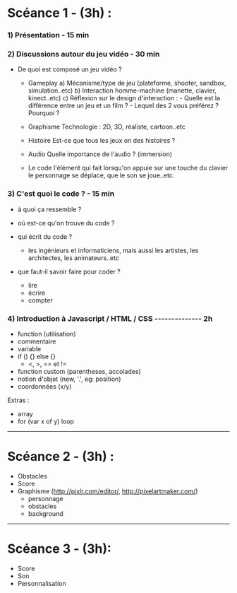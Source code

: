 # Scéance 1 - (3h) :

### 1) Présentation - 15 min

### 2) Discussions autour du jeu vidéo - 30 min

- De quoi est composé un jeu vidéo ?

  * Gameplay
      a) Mécanisme/type de jeu (plateforme, shooter, sandbox, simulation..etc)
      b) Interaction homme-machine (manette, clavier, kinect..etc)
      c) Réflexion sur le design d'interaction :
        - Quelle est la différence entre un jeu et un film ?
        - Lequel des 2 vous préférez ? Pourquoi ?

  * Graphisme
      Technologie : 2D, 3D, réaliste, cartoon..etc

  * Histoire
      Est-ce que tous les jeux on des histoires ?

  * Audio
      Quelle importance de l'audio ? (immersion)

  * Le code
      l'élément qui fait lorsqu'on appuie sur une touche du clavier
      le personnage se déplace, que le son se joue..etc.


### 3) C'est quoi le code ? - 15 min

  * à quoi ça ressemble ?

  * où est-ce qu'on trouve du code ?

  * qui écrit du code ?
    - les ingénieurs et informaticiens, mais aussi les artistes, les architectes, les animateurs..etc

  * que faut-il savoir faire pour coder ?
    - lire
    - écrire
    - compter


### 4) Introduction à Javascript / HTML / CSS -------------- 2h

- function (utilisation)
- commentaire
- variable
- if () {} else {}
  * <, >, == et !=
- function custom (parentheses, accolades)
- notion d'objet (new, '.', eg: position)
- coordonnées (x/y)

Extras :
- array
- for (var x of y) loop

----

# Scéance 2 - (3h) :

- Obstacles
- Score
- Graphisme (http://pixlr.com/editor/, http://pixelartmaker.com/)
    - personnage
    - obstacles
    - background

----

# Scéance 3 - (3h):

- Score
- Son
- Personnalisation
